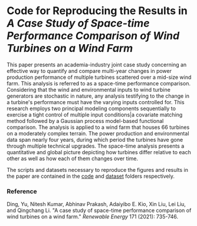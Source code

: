 # Code for Reproducing the Results in *A Case Study of Space-time Performance Comparison of Wind Turbines on a Wind Farm*

This paper presents an academia-industry joint case study concerning an effective way to quantify and compare multi-year changes in power production performance of multiple turbines scattered over a mid-size wind farm. This analysis is referred to as a space-time performance comparison. Considering that the wind and environmental inputs to wind turbine generators are stochastic in nature, any analysis testifying to the change in a turbine's performance must have the varying inputs controlled for. This research employs two principal modeling components sequentially to exercise a tight control of multiple input conditions|a covariate matching method followed by a Gaussian process model-based functional comparison. The analysis is applied to a wind farm that houses 66 turbines on a moderately complex terrain. The power production and environmental data span nearly four years, during which period the turbines have gone through multiple technical upgrades. The space-time analysis presents a quantitative and global picture depicting how turbines differ relative to each other as well as how each of them changes over time.

The scripts and datasets necessary to reproduce the figures and results in the paper are contained in the [code](https://github.com/wenodey2/Space-Time-Comparison/tree/main/code) and [dataset](https://github.com/wenodey2/Space-Time-Comparison/tree/main/dataset) folders respectively.

### Reference
Ding, Yu, Nitesh Kumar, Abhinav Prakash, Adaiyibo E. Kio, Xin Liu, Lei Liu, and Qingchang Li. "A case study of space-time performance comparison of wind turbines on a wind farm." *Renewable Energy* 171 (2021): 735-746.
